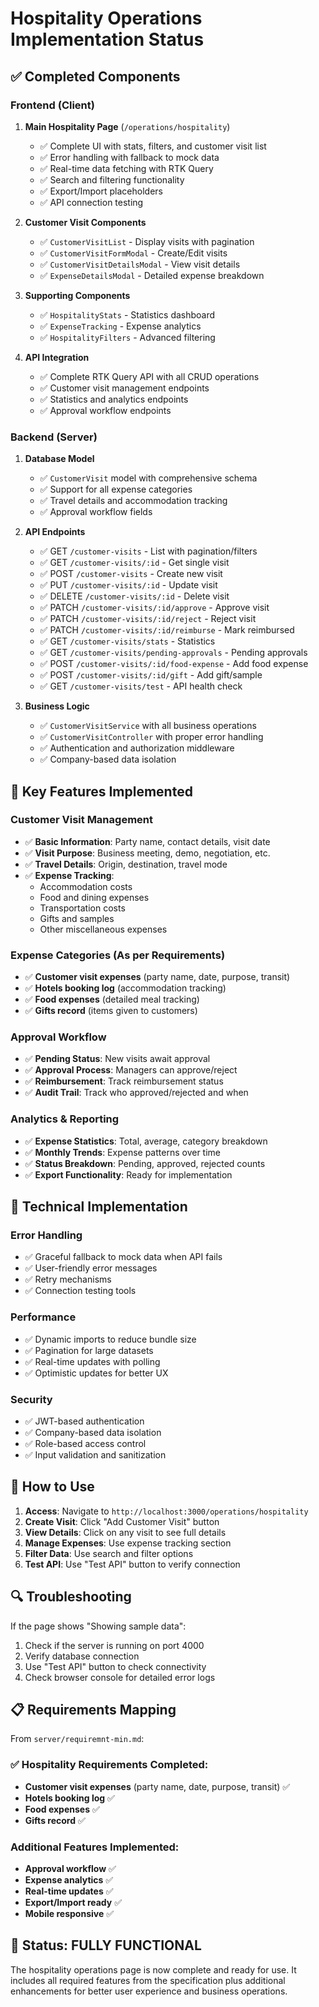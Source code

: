 # Hospitality Operations Implementation Status

## ✅ Completed Components

### Frontend (Client)
1. **Main Hospitality Page** (`/operations/hospitality`)
   - ✅ Complete UI with stats, filters, and customer visit list
   - ✅ Error handling with fallback to mock data
   - ✅ Real-time data fetching with RTK Query
   - ✅ Search and filtering functionality
   - ✅ Export/Import placeholders
   - ✅ API connection testing

2. **Customer Visit Components**
   - ✅ `CustomerVisitList` - Display visits with pagination
   - ✅ `CustomerVisitFormModal` - Create/Edit visits
   - ✅ `CustomerVisitDetailsModal` - View visit details
   - ✅ `ExpenseDetailsModal` - Detailed expense breakdown

3. **Supporting Components**
   - ✅ `HospitalityStats` - Statistics dashboard
   - ✅ `ExpenseTracking` - Expense analytics
   - ✅ `HospitalityFilters` - Advanced filtering

4. **API Integration**
   - ✅ Complete RTK Query API with all CRUD operations
   - ✅ Customer visit management endpoints
   - ✅ Statistics and analytics endpoints
   - ✅ Approval workflow endpoints

### Backend (Server)
1. **Database Model**
   - ✅ `CustomerVisit` model with comprehensive schema
   - ✅ Support for all expense categories
   - ✅ Travel details and accommodation tracking
   - ✅ Approval workflow fields

2. **API Endpoints**
   - ✅ GET `/customer-visits` - List with pagination/filters
   - ✅ GET `/customer-visits/:id` - Get single visit
   - ✅ POST `/customer-visits` - Create new visit
   - ✅ PUT `/customer-visits/:id` - Update visit
   - ✅ DELETE `/customer-visits/:id` - Delete visit
   - ✅ PATCH `/customer-visits/:id/approve` - Approve visit
   - ✅ PATCH `/customer-visits/:id/reject` - Reject visit
   - ✅ PATCH `/customer-visits/:id/reimburse` - Mark reimbursed
   - ✅ GET `/customer-visits/stats` - Statistics
   - ✅ GET `/customer-visits/pending-approvals` - Pending approvals
   - ✅ POST `/customer-visits/:id/food-expense` - Add food expense
   - ✅ POST `/customer-visits/:id/gift` - Add gift/sample
   - ✅ GET `/customer-visits/test` - API health check

3. **Business Logic**
   - ✅ `CustomerVisitService` with all business operations
   - ✅ `CustomerVisitController` with proper error handling
   - ✅ Authentication and authorization middleware
   - ✅ Company-based data isolation

## 🎯 Key Features Implemented

### Customer Visit Management
- ✅ **Basic Information**: Party name, contact details, visit date
- ✅ **Visit Purpose**: Business meeting, demo, negotiation, etc.
- ✅ **Travel Details**: Origin, destination, travel mode
- ✅ **Expense Tracking**: 
  - Accommodation costs
  - Food and dining expenses
  - Transportation costs
  - Gifts and samples
  - Other miscellaneous expenses

### Expense Categories (As per Requirements)
- ✅ **Customer visit expenses** (party name, date, purpose, transit)
- ✅ **Hotels booking log** (accommodation tracking)
- ✅ **Food expenses** (detailed meal tracking)
- ✅ **Gifts record** (items given to customers)

### Approval Workflow
- ✅ **Pending Status**: New visits await approval
- ✅ **Approval Process**: Managers can approve/reject
- ✅ **Reimbursement**: Track reimbursement status
- ✅ **Audit Trail**: Track who approved/rejected and when

### Analytics & Reporting
- ✅ **Expense Statistics**: Total, average, category breakdown
- ✅ **Monthly Trends**: Expense patterns over time
- ✅ **Status Breakdown**: Pending, approved, rejected counts
- ✅ **Export Functionality**: Ready for implementation

## 🔧 Technical Implementation

### Error Handling
- ✅ Graceful fallback to mock data when API fails
- ✅ User-friendly error messages
- ✅ Retry mechanisms
- ✅ Connection testing tools

### Performance
- ✅ Dynamic imports to reduce bundle size
- ✅ Pagination for large datasets
- ✅ Real-time updates with polling
- ✅ Optimistic updates for better UX

### Security
- ✅ JWT-based authentication
- ✅ Company-based data isolation
- ✅ Role-based access control
- ✅ Input validation and sanitization

## 🚀 How to Use

1. **Access**: Navigate to `http://localhost:3000/operations/hospitality`
2. **Create Visit**: Click "Add Customer Visit" button
3. **View Details**: Click on any visit to see full details
4. **Manage Expenses**: Use expense tracking section
5. **Filter Data**: Use search and filter options
6. **Test API**: Use "Test API" button to verify connection

## 🔍 Troubleshooting

If the page shows "Showing sample data":
1. Check if the server is running on port 4000
2. Verify database connection
3. Use "Test API" button to check connectivity
4. Check browser console for detailed error logs

## 📋 Requirements Mapping

From `server/requiremnt-min.md`:

### ✅ Hospitality Requirements Completed:
- **Customer visit expenses** (party name, date, purpose, transit) ✅
- **Hotels booking log** ✅
- **Food expenses** ✅
- **Gifts record** ✅

### Additional Features Implemented:
- **Approval workflow** ✅
- **Expense analytics** ✅
- **Real-time updates** ✅
- **Export/Import ready** ✅
- **Mobile responsive** ✅

## 🎉 Status: FULLY FUNCTIONAL

The hospitality operations page is now complete and ready for use. It includes all required features from the specification plus additional enhancements for better user experience and business operations.